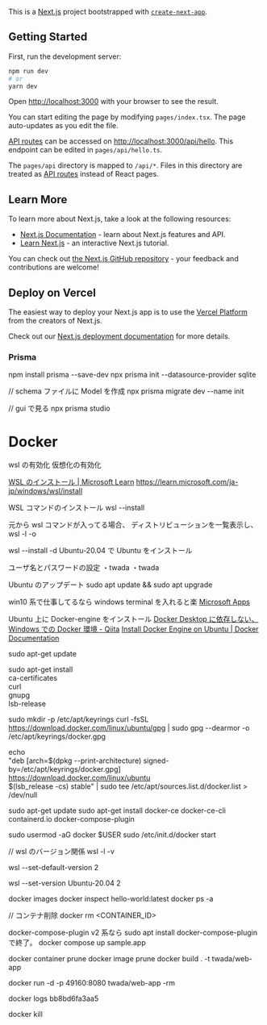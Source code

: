 This is a [Next.js](https://nextjs.org/) project bootstrapped with [`create-next-app`](https://github.com/vercel/next.js/tree/canary/packages/create-next-app).

## Getting Started

First, run the development server:

```bash
npm run dev
# or
yarn dev
```

Open [http://localhost:3000](http://localhost:3000) with your browser to see the result.

You can start editing the page by modifying `pages/index.tsx`. The page auto-updates as you edit the file.

[API routes](https://nextjs.org/docs/api-routes/introduction) can be accessed on [http://localhost:3000/api/hello](http://localhost:3000/api/hello). This endpoint can be edited in `pages/api/hello.ts`.

The `pages/api` directory is mapped to `/api/*`. Files in this directory are treated as [API routes](https://nextjs.org/docs/api-routes/introduction) instead of React pages.

## Learn More

To learn more about Next.js, take a look at the following resources:

- [Next.js Documentation](https://nextjs.org/docs) - learn about Next.js features and API.
- [Learn Next.js](https://nextjs.org/learn) - an interactive Next.js tutorial.

You can check out [the Next.js GitHub repository](https://github.com/vercel/next.js/) - your feedback and contributions are welcome!

## Deploy on Vercel

The easiest way to deploy your Next.js app is to use the [Vercel Platform](https://vercel.com/new?utm_medium=default-template&filter=next.js&utm_source=create-next-app&utm_campaign=create-next-app-readme) from the creators of Next.js.

Check out our [Next.js deployment documentation](https://nextjs.org/docs/deployment) for more details.

### Prisma

npm install prisma --save-dev
npx prisma init --datasource-provider sqlite

// schema ファイルに Model を作成
npx prisma migrate dev --name init

// gui で見る
npx prisma studio

# Docker

wsl の有効化
仮想化の有効化

[WSL のインストール \| Microsoft Learn](https://learn.microsoft.com/ja-jp/windows/wsl/install)
<https://learn.microsoft.com/ja-jp/windows/wsl/install>

WSL コマンドのインストール
wsl --install

元から wsl コマンドが入ってる場合、
ディストリビューションを一覧表示し、
wsl -l -o

wsl --install -d Ubuntu-20.04
で Ubuntu をインストール

ユーザ名とパスワードの設定
・twada
・twada

Ubuntu のアップデート
sudo apt update && sudo apt upgrade

win10 系で仕事してるなら windows terminal を入れると楽
[Microsoft Apps](https://apps.microsoft.com/store/detail/windows-terminal/9N0DX20HK701?hl=ja-jp&gl=jp)

Ubuntu 上に Docker-engine をインストール
[Docker Desktop に依存しない、Windows での Docker 環境 - Qiita](https://qiita.com/ohtsuka1317/items/617a865b8a9d4fb67989)
[Install Docker Engine on Ubuntu \| Docker Documentation](https://docs.docker.com/engine/install/ubuntu/#install-using-the-repository)

sudo apt-get update

sudo apt-get install \
 ca-certificates \
 curl \
 gnupg \
 lsb-release

sudo mkdir -p /etc/apt/keyrings
curl -fsSL https://download.docker.com/linux/ubuntu/gpg | sudo gpg --dearmor -o /etc/apt/keyrings/docker.gpg

echo \
 "deb [arch=$(dpkg --print-architecture) signed-by=/etc/apt/keyrings/docker.gpg] https://download.docker.com/linux/ubuntu \
 $(lsb_release -cs) stable" | sudo tee /etc/apt/sources.list.d/docker.list > /dev/null

sudo apt-get update
sudo apt-get install docker-ce docker-ce-cli containerd.io docker-compose-plugin

sudo usermod -aG docker $USER
sudo /etc/init.d/docker start

// wsl のバージョン関係
wsl -l -v

wsl --set-default-version 2

wsl --set-version Ubuntu-20.04 2

docker images
docker inspect hello-world:latest
docker ps -a

// コンテナ削除
docker rm <CONTAINER_ID>

docker-compose-plugin
v2 系なら
sudo apt install docker-compose-plugin
で終了。
docker compose up sample.app

docker container prune
docker image prune
docker build . -t twada/web-app

docker run -d -p 49160:8080 twada/web-app -rm

docker logs bb8bd6fa3aa5

docker kill <container id>
